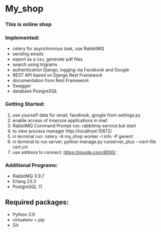 My_shop
================================

### This is online shop

### Implemented:
* celery for asynchronous task, use RabbitMQ
* sending emails
* export as a csv, generate pdf files
* search using trigrams
* authentication Django, logging via Facebook and Google
* REST API based on Django Rest Framework
* documentation from Rest Framework
* Swagger
* database PostgreSQL

### Getting Started:
1. use yourself data for email, facebook, google from settings.py
2. enable access of insecure applications in mail
3. RabbitMQ Command Prompt run:    rabbitmq-service.bat start
4. to view process manager   http://localhost:15672/
5. in terminal run:   celery -A my_shop worker -l info -P gevent
6. in terminal to run server: python manage.py runserver_plus --cert-file cert.crt
7. use address to connect: https://mysite.com:8000/

### Additional Programs:
- RabbitMQ 3.9.7
- Erlang 23.3
- PostgreSQL 11

## Required packages:

* Python 3.9
* virtualenv + pip
* Git